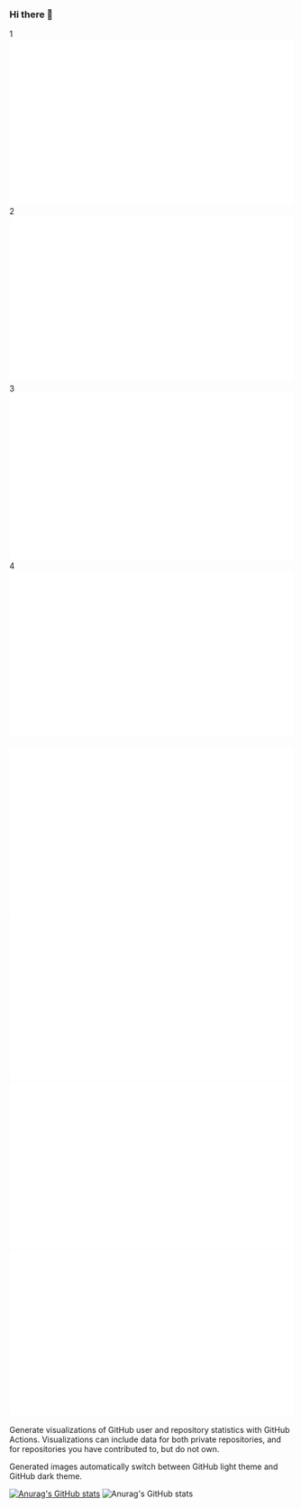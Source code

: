 ### Hi there 👋

1
![](https://raw.githubusercontent.com/AlexGavrilov939/github-stats/master/generated/overview.svg#gh-dark-mode-only)
2
![](https://raw.githubusercontent.com/AlexGavrilov939/github-stats/master/generated/overview.svg#gh-light-mode-only)
3
![](https://raw.githubusercontent.com/AlexGavrilov939/github-stats/master/generated/languages.svg#gh-dark-mode-only)
4
![](https://raw.githubusercontent.com/AlexGavrilov939/github-stats/master/generated/languages.svg#gh-light-mode-only)

<!--
https://github.community/t/support-theme-context-for-images-in-light-vs-dark-mode/147981/84
-->
<a href="https://github.com/jstrieb/github-stats">
<img src="https://github.com/jstrieb/github-stats/blob/master/generated/overview.svg#gh-dark-mode-only" />
<img src="https://github.com/jstrieb/github-stats/blob/master/generated/languages.svg#gh-dark-mode-only" />
<img src="https://github.com/jstrieb/github-stats/blob/master/generated/overview.svg#gh-light-mode-only" />
<img src="https://github.com/jstrieb/github-stats/blob/master/generated/languages.svg#gh-light-mode-only" />
</a>

Generate visualizations of GitHub user and repository statistics with GitHub
Actions. Visualizations can include data for both private repositories, and for
repositories you have contributed to, but do not own.

Generated images automatically switch between GitHub light theme and GitHub
dark theme.

[![Anurag's GitHub stats](https://github-readme-stats.vercel.app/api?username=AlexGavrilov939)](https://github.com/anuraghazra/github-readme-stats)
![Anurag's GitHub stats](https://github-readme-stats.vercel.app/api?username=AlexGavrilov939&count_private=true)
